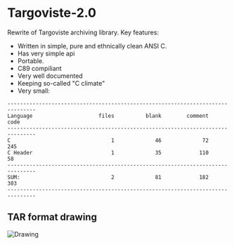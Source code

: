 # Targoviste-2.0
Rewrite of Targoviste archiving library.
Key features:
 * Written in simple, pure and ethnically clean ANSI C.
 * Has very simple api
 * Portable.
 * C89 compiliant
 * Very well documented
 * Keeping so-called "C climate"
 * Very small:
 
 ```
 -------------------------------------------------------------------------------
 Language                     files          blank        comment           code
 -------------------------------------------------------------------------------
 C                                1             46             72            245
 C Header                         1             35            110             58
 -------------------------------------------------------------------------------
 SUM:                             2             81            182            303
 -------------------------------------------------------------------------------
 ```

## TAR format drawing

![Drawing](https://cdn.rawgit.com/TargovisteDevelopment/Targoviste-2.0/59b65bca/TAR.png)

